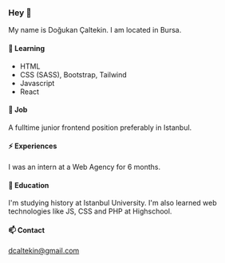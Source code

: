### Hey 👋

My name is Doğukan Çaltekin.
I am located in Bursa.

#### 🌱 Learning

- HTML
- CSS (SASS), Bootstrap, Tailwind
- Javascript
- React

#### 🔭 Job

A fulltime junior frontend position preferably in Istanbul.

#### ⚡ Experiences

I was an intern at a Web Agency for 6 months.

#### 👯 Education

I'm studying history at Istanbul University.
I'm also learned web technologies like JS, CSS and PHP at Highschool.

#### 📫 Contact

[dcaltekin@gmail.com](mailto:dcaltekin@gmail.com)
